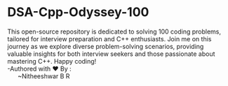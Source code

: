 # DSA-Cpp-Odyssey-100
This open-source repository is dedicated to solving 100 coding problems, tailored for interview preparation and C++ enthusiasts. Join me on this journey as we explore diverse problem-solving scenarios, providing valuable insights for both interview seekers and those passionate about mastering C++. Happy coding!
<br/>
-Authored with :heart: By :
<br/>
 &nbsp; &nbsp; &nbsp; ~Nitheeshwar B R
